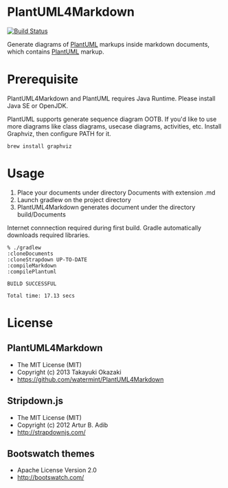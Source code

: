 # PlantUML4Markdown

[![Build Status](https://buildhive.cloudbees.com/job/watermint/job/PlantUML4Markdown/badge/icon)](https://buildhive.cloudbees.com/job/watermint/job/PlantUML4Markdown/)

Generate diagrams of [PlantUML](http://plantuml.sourceforge.net/) markups inside markdown documents, which contains [PlantUML](http://plantuml.sourceforge.net/) markup.

# Prerequisite

PlantUML4Markdown and PlantUML requires Java Runtime. Please install Java SE or OpenJDK.

PlantUML supports generate sequence diagram OOTB. If you'd like to use more diagrams like class diagrams, usecase diagrams, activities, etc. Install Graphviz, then configure PATH for it.

    brew install graphviz

# Usage

1. Place your documents under directory Documents with extension .md
2. Launch gradlew on the project directory
3. PlantUML4Markdown generates document under the directory build/Documents 

Internet connnection required during first build. Gradle automatically downloads required libraries.

    % ./gradlew
    :cloneDocuments
    :cloneStrapdown UP-TO-DATE
    :compileMarkdown
    :compilePlantuml
    
    BUILD SUCCESSFUL
    
    Total time: 17.13 secs

# License

## PlantUML4Markdown

* The MIT License (MIT)
* Copyright (c) 2013 Takayuki Okazaki
* https://github.com/watermint/PlantUML4Markdown

## Stripdown.js

* The MIT License (MIT)
* Copyright (c) 2012 Artur B. Adib
* http://strapdownjs.com/

## Bootswatch themes

* Apache License Version 2.0
* http://bootswatch.com/

